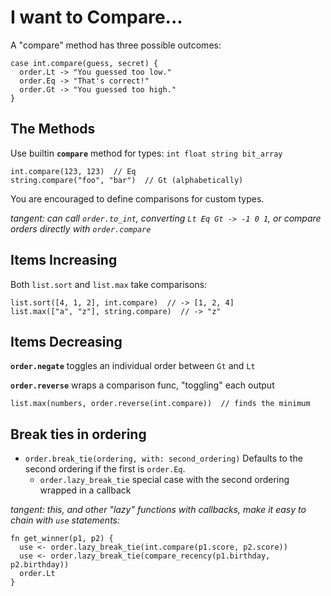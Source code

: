 # I want to Compare...

A "compare" method has three possible outcomes:
```
case int.compare(guess, secret) { 
  order.Lt -> "You guessed too low."   
  order.Eq -> "That's correct!"
  order.Gt -> "You guessed too high."
}
```

## The Methods

Use builtin **`compare`** method for types: `int float string bit_array`

```
int.compare(123, 123)  // Eq
string.compare("foo", "bar")  // Gt (alphabetically)
```

You are encouraged to define comparisons for custom types.

*tangent: can call `order.to_int`, converting `Lt Eq Gt -> -1 0 1`, or compare orders directly with `order.compare`* 

## Items Increasing

Both `list.sort` and `list.max` take comparisons:

```
list.sort([4, 1, 2], int.compare)  // -> [1, 2, 4]
list.max(["a", "z"], string.compare)  // -> "z"
```

## Items Decreasing

**`order.negate`** toggles an individual order between `Gt` and `Lt`

**`order.reverse`** wraps a comparison func, "toggling" each output

```
list.max(numbers, order.reverse(int.compare))  // finds the minimum
```

## Break ties in ordering

- `order.break_tie(ordering, with: second_ordering)` Defaults to the second ordering if the first is `order.Eq`.
  - `order.lazy_break_tie` special case with the second ordering wrapped in a callback

*tangent: this, and other "lazy" functions with callbacks, make it easy to chain with `use` statements:* 

```
fn get_winner(p1, p2) {
  use <- order.lazy_break_tie(int.compare(p1.score, p2.score))
  use <- order.lazy_break_tie(compare_recency(p1.birthday, p2.birthday))
  order.Lt
}
```
